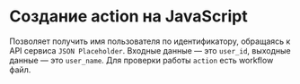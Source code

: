 # Создание action на JavaScript

Позволяет получить имя пользователя по идентификатору, обращаясь к API сервиса `JSON Placeholder`. Входные данные — это `user_id`, выходные данные — это `user_name`. Для проверки работы `action` есть workflow файл.
